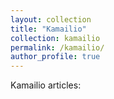 ```yaml
---
layout: collection
title: "Kamailio"
collection: kamailio
permalink: /kamailio/
author_profile: true
---
```


Kamailio articles:
